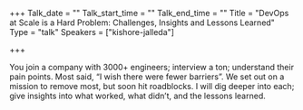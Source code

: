 +++
Talk_date = ""
Talk_start_time = ""
Talk_end_time = ""
Title = "DevOps at Scale is a Hard Problem: Challenges, Insights and Lessons Learned"
Type = "talk"
Speakers = ["kishore-jalleda"]

+++

You join a company with 3000+ engineers; interview a ton; understand their pain points. Most said, “I wish there were fewer barriers”. We set out on a mission to remove most, but soon hit roadblocks. I will dig deeper into each; give insights into what worked, what didn’t, and the lessons learned.
